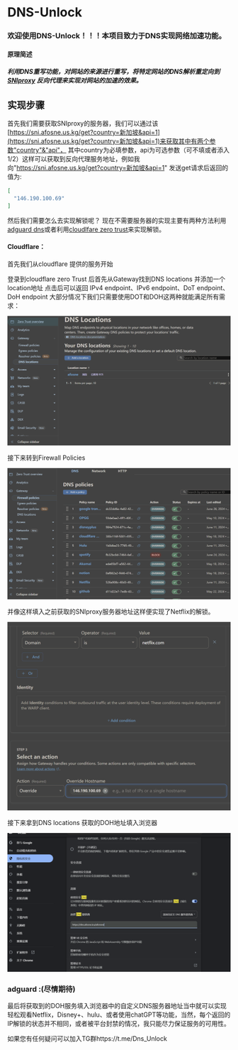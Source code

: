 # DNS-Unlock

### 欢迎使用DNS-Unlock！！！本项目致力于DNS实现网络加速功能。

#### 原理简述

##### 利用DNS重写功能，对网站的来源进行重写，将特定网站的DNS解析重定向到[SNIproxy](https://github.com/dlundquist/sniproxy) 反向代理来实现对网站的加速的效果。

## 实现步骤

首先我们需要获取SNIproxy的服务器，我们可以通过该[https://sni.afosne.us.kg/get?country=新加坡&api=1](https://sni.afosne.us.kg/get?country=新加坡&api=1)来获取其中有两个参数"country"&"api"， 其中country为必填参数，api为可选参数（可不填或者添入1/2）这样可以获取到反向代理服务地址，例如我向"https://sni.afosne.us.kg/get?country=新加坡&api=1" 发送get请求后返回的值为:

```json
[
  "146.190.100.69"
]
```

然后我们需要怎么去实现解锁呢？ 现在不需要服务器的实现主要有两种方法利用[adguard dns](https://auth.adguard.com/login.html)或者利用[cloudlfare zero trust](https://one.dash.cloudflare.com/)来实现解锁。

#### Cloudflare：

首先我们从cloudflare 提供的服务开始

登录到cloudflare zero Trust 后首先从Gateway找到DNS locations  并添加一个location地址 点击后可以返回 IPv4 endpoint、IPv6 endpoint、DoT endpoint、DoH endpoint 大部分情况下我们只需要使用DOT和DOH这两种就能满足所有需求：

![image-20250101175509997](image-20250101175509997.png)

接下来转到Firewall Policies

![image-20250101185726600](image-20250101185726600.png)

并像这样填入之前获取的SNIproxy服务器地址这样便实现了Netflix的解锁。

![image-20250101185849520](image-20250101185849520.png)

接下来拿到DNS locations 获取的DOH地址填入浏览器

![image-20250101190308875](image-20250101190308875.png)

### adguard :(尽情期待)

最后将获取到的DOH服务填入浏览器中的自定义DNS服务器地址当中就可以实现轻松观看Netflix，Disney+、hulu、或者使用chatGPT等功能，当然，每个返回的IP解锁的状态并不相同，或者被平台封禁的情况，我只能尽力保证服务的可用性。

如果您有任何疑问可以加入TG群https://t.me/Dns_Unlock

​	
